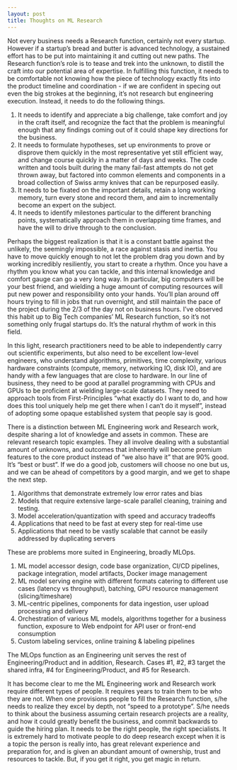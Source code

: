 ```yaml
---
layout: post
title: Thoughts on ML Research
---
```


Not every business needs a Research function, certainly not every startup. However if a startup’s bread and butter is advanced technology, a sustained effort has to be put into maintaining it and cutting out new paths. The Research function’s role is to tease and trek into the unknown, to distill the craft into our potential area of expertise. In fulfilling this function, it needs to be comfortable not knowing how the piece of technology exactly fits into the product timeline and coordination - if we are confident in specing out even the big strokes at the beginning, it’s not research but engineering execution. Instead, it needs to do the following things.

1. It needs to identify and appreciate a big challenge, take comfort and joy in the craft itself, and recognize the fact that the problem is meaningful enough that any findings coming out of it could shape key directions for the business.
2. It needs to formulate hypotheses, set up environments to prove or disprove them quickly in the most representative yet still efficient way, and change course quickly in a matter of days and weeks. The code written and tools built during the many fail-fast attempts do not get thrown away, but factored into common elements and components in a broad collection of Swiss army knives that can be repurposed easily.
3. It needs to be fixated on the important details, retain a long working memory, turn every stone and record them, and aim to incrementally become an expert on the subject.
4. It needs to identify milestones particular to the different branching points, systematically approach them in overlapping time frames, and have the will to drive through to the conclusion.

<!--more-->

Perhaps the biggest realization is that it is a constant battle against the unlikely, the seemingly impossible, a race against stasis and inertia. You have to move quickly enough to not let the problem drag you down and by working incredibly resiliently, you start to create a rhythm. Once you have a rhythm you know what you can tackle, and this internal knowledge and comfort gauge can go a very long way. In particular, big computers will be your best friend, and wielding a huge amount of computing resources will put new power and responsibility onto your hands. You’ll plan around off hours trying to fill in jobs that run overnight, and still maintain the pace of the project during the 2/3 of the day not on business hours. I’ve observed this habit up to Big Tech companies’ ML Research function, so it’s not something only frugal startups do. It’s the natural rhythm of work in this field.

In this light, research practitioners need to be able to independently carry out scientific experiments, but also need to be excellent low-level engineers, who understand algorithms, primitives, time complexity, various hardware constraints (compute, memory, networking IO, disk IO), and are handy with a few languages that are close to hardware. In our line of business, they need to be good at parallel programming with CPUs and GPUs to be proficient at wielding large-scale datasets. They need to approach tools from First-Principles “what exactly do I want to do, and how does this tool uniquely help me get there when I can’t do it myself”, instead of adopting some opaque established system that people say is good.

There is a distinction between ML Engineering work and Research work, despite sharing a lot of knowledge and assets in common. These are relevant research topic examples. They all involve dealing with a substantial amount of unknowns, and outcomes that inherently will become premium features to the core product instead of “we also have it” that are 90% good. It’s “best or bust”. If we do a good job, customers will choose no one but us, and we can be ahead of competitors by a good margin, and we get to shape the next step.

1. Algorithms that demonstrate extremely low error rates and bias
2. Models that require extensive large-scale parallel cleaning, training and testing.
3. Model acceleration/quantization with speed and accuracy tradeoffs
4. Applications that need to be fast at every step for real-time use
5. Applications that need to be vastly scalable that cannot be easily addressed by duplicating servers

These are problems more suited in Engineering, broadly MLOps.

1. ML model accessor design, code base organization, CI/CD pipelines, package integration, model artifacts, Docker image management
2. ML model serving engine with different formats catering to different use cases (latency vs throughput), batching, GPU resource management (slicing/timeshare)
3. ML-centric pipelines, components for data ingestion, user upload processing and delivery
4. Orchestration of various ML models, algorithms together for a business function, exposure to Web endpoint for API user or front-end consumption
5. Custom labeling services, online training & labeling pipelines

The MLOps function as an Engineering unit serves the rest of Engineering/Product and in addition, Research. Cases #1, #2, #3 target the shared infra, #4 for Engineering/Product, and #5 for Research.

It has become clear to me the ML Engineering work and Research work require different types of people. It requires years to train them to be who they are not. When one provisions people to fill the Research function, s/he needs to realize they excel by depth, not “speed to a prototype”. S/he needs to think about the business assuming certain research projects are a reality, and how it could greatly benefit the business, and commit backwards to guide the hiring plan. It needs to be the right people, the right specialists. It is extremely hard to motivate people to do deep research except when it is a topic the person is really into, has great relevant experience and preparation for, and is given an abundant amount of ownership, trust and resources to tackle. But, if you get it right, you get magic in return.
